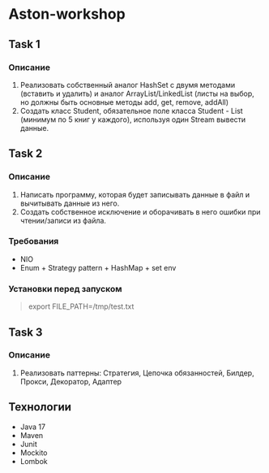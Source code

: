 # Aston-workshop

## Task 1

### Описание
1. Реализовать собственный аналог HashSet с двумя методами (вставить и удалить) и аналог ArrayList/LinkedList (листы на выбор, но должны быть основные методы add, get, remove, addAll)
2. Создать класс Student, обязательное поле класса Student - List<Book> (минимум по 5 книг у каждого), используя один Stream вывести данные.

## Task 2

### Описание
1. Написать программу, которая будет записывать данные в файл и вычитывать данные из него.
2. Создать собственное исключение и оборачивать в него ошибки при чтении/записи из файла.

### Требования
- NIO
- Enum + Strategy pattern + HashMap + set env

### Установки перед запуском 
 > export FILE_PATH=/tmp/test.txt

## Task 3

### Описание
1. Реализовать паттерны: Стратегия, Цепочка обязанностей, Билдер, Прокси, Декоратор, Адаптер

## Технологии
- Java 17
- Maven
- Junit
- Mockito
- Lombok

